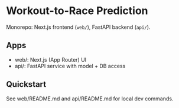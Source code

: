# Workout-to-Race Prediction
Monorepo: Next.js frontend (`web/`), FastAPI backend (`api/`).

## Apps
- web/: Next.js (App Router) UI
- api/: FastAPI service with model + DB access

## Quickstart
See web/README.md and api/README.md for local dev commands.

